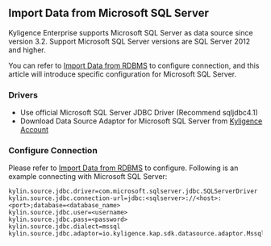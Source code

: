 ## Import Data from Microsoft SQL Server

Kyligence Enterprise supports Microsoft SQL Server as data source since version 3.2. Support Microsoft SQL Server versions are SQL Server 2012 and higher.

You can refer to [Import Data from RDBMS](README.md) to configure connection, and this article will introduce specific configuration for Microsoft SQL Server.

### Drivers

- Use official Microsoft SQL Server JDBC Driver (Recommend sqljdbc4.1)
- Download Data Source Adaptor for Microsoft SQL Server from [Kyligence Account](http://download.kyligence.io/#/addons)

### Configure Connection

Please refer to [Import Data from RDBMS](README.md) to configure. Following is an example connecting with Microsoft SQL Server:

```properties
kylin.source.jdbc.driver=com.microsoft.sqlserver.jdbc.SQLServerDriver
kylin.source.jdbc.connection-url=jdbc:<sqlserver>://<host>:<port>;database=<database_name>
kylin.source.jdbc.user=<username>
kylin.source.jdbc.pass=<password>
kylin.source.jdbc.dialect=mssql
kylin.source.jdbc.adaptor=io.kyligence.kap.sdk.datasource.adaptor.MssqlAdaptor
```